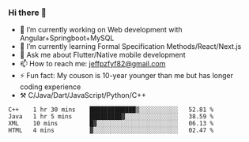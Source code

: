 ### Hi there 👋

- 🔭 I’m currently working on Web development with Angular+Springboot+MySQL
- 🌱 I’m currently learning Formal Specification Methods/React/Next.js
- 💬 Ask me about Flutter/Native mobile development
- 📫 How to reach me: jeffpzfyf82@gmail.com
- ⚡ Fun fact: My couson is 10-year younger than me but has longer coding experience
- ⚒️ C/Java/Dart/JavaScript/Python/C++


<!--START_SECTION:waka-->

```text
C++    1 hr 30 mins    █████████████▒░░░░░░░░░░░   52.81 %
Java   1 hr 5 mins     █████████▓░░░░░░░░░░░░░░░   38.59 %
XML    10 mins         █▓░░░░░░░░░░░░░░░░░░░░░░░   06.13 %
HTML   4 mins          ▓░░░░░░░░░░░░░░░░░░░░░░░░   02.47 %
```

<!--END_SECTION:waka-->
